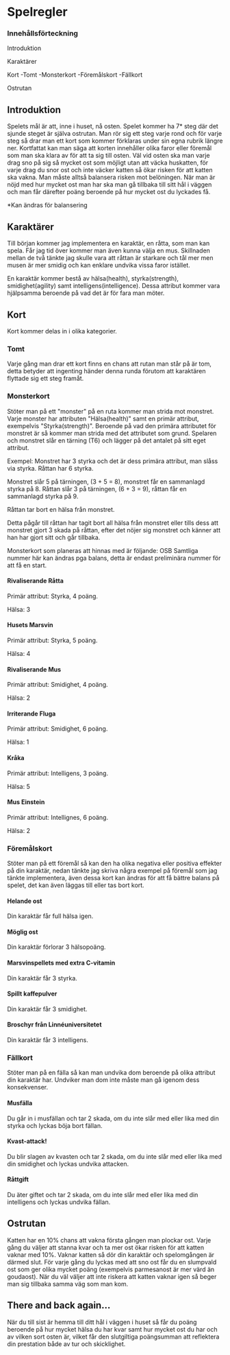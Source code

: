 # Spelregler

### Innehållsförteckning

Introduktion

Karaktärer

Kort
-Tomt
-Monsterkort
-Föremålskort
-Fällkort

Ostrutan

## Introduktion

Spelets mål är att, inne i huset, nå osten. Spelet kommer ha 7* steg där det sjunde steget är själva ostrutan. Man rör sig ett steg varje rond och för varje steg så drar man ett kort som kommer förklaras under sin egna rubrik längre ner. Kortfattat kan man säga att korten innehåller olika faror eller föremål som man ska klara av för att ta sig till osten. Väl vid osten ska man varje drag sno på sig så mycket ost som möjligt utan att väcka huskatten, för varje drag du snor ost och inte väcker katten så ökar risken för att katten ska vakna. Man måste alltså balansera risken mot belöningen. När man är nöjd med hur mycket ost man har ska man gå tillbaka till sitt hål i väggen och man får därefter poäng beroende på hur mycket ost du lyckades få. 

*Kan ändras för balansering

## Karaktärer

Till början kommer jag implementera en karaktär, en råtta, som man kan spela. Får jag tid över kommer man även kunna välja en mus. Skillnaden mellan de två tänkte jag skulle vara att råttan är starkare och tål mer men musen är mer smidig och kan enklare undvika vissa faror istället.

En karaktär kommer bestå av hälsa(health), styrka(strength), smidighet(agility) samt intelligens(intelligence). Dessa attribut kommer vara hjälpsamma beroende på vad det är för fara man möter. 

## Kort

Kort kommer delas in i olika kategorier.

### Tomt

Varje gång man drar ett kort finns en chans att rutan man står på är tom, detta betyder att ingenting händer denna runda förutom att karaktären flyttade sig ett steg framåt.

### Monsterkort

Stöter man på ett "monster" på en ruta kommer man strida mot monstret. Varje monster har attributen "Hälsa(health)" samt en primär attribut, exempelvis "Styrka(strength)". Beroende på vad den primära attributet för monstret är så kommer man strida med det attributet som grund. Spelaren och monstret slår en tärning (T6) och lägger på det antalet på sitt eget attribut.

Exempel:
Monstret har 3 styrka och det är dess primära attribut, man slåss via styrka.
Råttan har 6 styrka.

Monstret slår 5 på tärningen, (3 + 5 = 8), monstret får en sammanlagd styrka på 8.
Råttan slår 3 på tärningen, (6 + 3 = 9), råttan får en sammanlagd styrka på 9.

Råttan tar bort en hälsa från monstret.

Detta pågår till råttan har tagit bort all hälsa från monstret eller tills dess att monstret gjort 3 skada på råttan, efter det nöjer sig monstret och känner att han har gjort sitt och går tillbaka.

Monsterkort som planeras att hinnas med är följande:
OSB Samtliga nummer här kan ändras pga balans, detta är endast preliminära nummer för att få en start.

#### Rivaliserande Råtta

Primär attribut: Styrka, 4 poäng.

Hälsa: 3

#### Husets Marsvin
Primär attribut: Styrka, 5 poäng.

Hälsa: 4

#### Rivaliserande Mus
Primär attribut: Smidighet, 4 poäng.

Hälsa: 2

#### Irriterande Fluga
Primär attribut: Smidighet, 6 poäng.

Hälsa: 1

#### Kråka
Primär attribut: Intelligens, 3 poäng.

Hälsa: 5

#### Mus Einstein
Primär attribut: Intellignes, 6 poäng.

Hälsa: 2

### Föremålskort

Stöter man på ett föremål så kan den ha olika negativa eller positiva effekter på din karaktär, nedan tänkte jag skriva några exempel på föremål som jag tänkte implementera, även dessa kort kan ändras för att få bättre balans på spelet, det kan även läggas till eller tas bort kort.

#### Helande ost
Din karaktär får full hälsa igen.

#### Möglig ost
Din karaktär förlorar 3 hälsopoäng.

#### Marsvinspellets med extra C-vitamin
Din karaktär får 3 styrka.

#### Spillt kaffepulver
Din karaktär får 3 smidighet.

#### Broschyr från Linnéuniversitetet
Din karaktär får 3 intelligens.

### Fällkort

Stöter man på en fälla så kan man undvika dom beroende på olika attribut din karaktär har. Undviker man dom inte måste man gå igenom dess konsekvenser.

#### Musfälla
Du går in i musfällan och tar 2 skada, om du inte slår med eller lika med din styrka och lyckas böja bort fällan.

#### Kvast-attack!
Du blir slagen av kvasten och tar 2 skada, om du inte slår med eller lika med din smidighet och lyckas undvika attacken.

#### Råttgift
Du äter giftet och tar 2 skada, om du inte slår med eller lika med din intelligens och lyckas undvika fällan.

## Ostrutan

Katten har en 10% chans att vakna första gången man plockar ost. Varje gång du väljer att stanna kvar och ta mer ost ökar risken för att katten vaknar med 10%. Vaknar katten så dör din karaktär och spelomgången är därmed slut. För varje gång du lyckas med att sno ost får du en slumpvald ost som ger olika mycket poäng (exempelvis parmesanost är mer värd än goudaost). När du väl väljer att inte riskera att katten vaknar igen så beger man sig tillbaka samma väg som man kom.

## There and back again...

När du till sist är hemma till ditt hål i väggen i huset så får du poäng beroende på hur mycket hälsa du har kvar samt hur mycket ost du har och av vilken sort osten är, vilket får den slutgiltiga poängsumman att reflektera din prestation både av tur och skicklighet.
